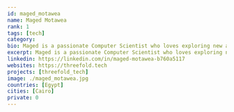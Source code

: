 ```yaml
---
id: maged_motawea
name: Maged Motawea
rank: 1
tags: [tech]
category:
bio: Maged is a passionate Computer Scientist who loves exploring new areas in life and technology. Software Developer fell in love with Threefold because threefold is the future of technology.
excerpt: Maged is a passionate Computer Scientist who loves exploring new areas in life and technology.
linkedin: https://linkedin.com/in/maged-motawea-b760a5117
websites: https://threefold.tech
projects: [threefold_tech]
image: ./maged_motawea.jpg
countries: [Egypt]
cities: [Cairo]
private: 0
---
```

